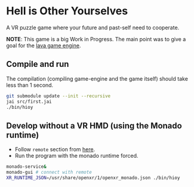 # Hell is Other Yourselves

A VR puzzle game where your future and past-self need to cooperate.

__NOTE__: This game is a big Work in Progress. The main point was to give a goal for the [lava game engine](https://github.com/Breush/lava-jai).

## Compile and run

The compilation (compiling game-engine and the game itself) should take less than 1 second.

```bash
git submodule update --init --recursive
jai src/first.jai
./bin/hioy
```

## Develop without a VR HMD (using the Monado runtime)

- Follow `remote` section from [here](https://monado.freedesktop.org/developing-with-monado.html).
- Run the program with the monado runtime forced.

```bash
monado-service&
monado-gui # connect with remote
XR_RUNTIME_JSON=/usr/share/openxr/1/openxr_monado.json ./bin/hioy
```
